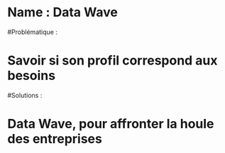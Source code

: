 # Name : Data Wave 
#Problématique : 
# Savoir si son profil correspond aux besoins

#Solutions : 
# Data Wave, pour affronter la houle des entreprises 
